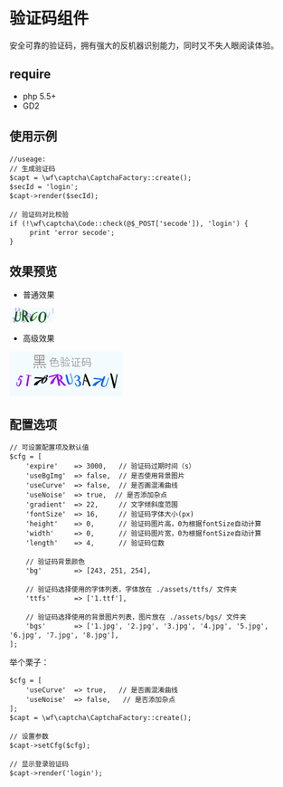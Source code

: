 验证码组件
=============
安全可靠的验证码，拥有强大的反机器识别能力，同时又不失人眼阅读体验。

## require
 - php 5.5+
 - GD2

## 使用示例
```
//useage:
// 生成验证码
$capt = \wf\captcha\CaptchaFactory::create();
$secId = 'login';
$capt->render($secId);

// 验证码对比校验
if (!\wf\captcha\Code::check(@$_POST['secode']), 'login') {
     print 'error secode';
}
```

## 效果预览

- 普通效果 

![效果图](assets/example-1.png)

- 高级效果 

![效果图](assets/example-2.jpg)



## 配置选项

```
// 可设置配置项及默认值
$cfg = [
	'expire'    => 3000,   // 验证码过期时间（s）
	'useBgImg'  => false,  // 是否使用背景图片 
	'useCurve'  => false,  // 是否画混淆曲线
	'useNoise'  => true,  // 是否添加杂点	
	'gradient'  => 22,     // 文字倾斜度范围
	'fontSize'  => 16,     // 验证码字体大小(px)
	'height'    => 0,      // 验证码图片高，0为根据fontSize自动计算
	'width'     => 0,      // 验证码图片宽，0为根据fontSize自动计算
	'length'    => 4,      // 验证码位数

    // 验证码背景颜色
	'bg'        => [243, 251, 254], 

    // 验证码选择使用的字体列表，字体放在 ./assets/ttfs/ 文件夹
	'ttfs'      => ['1.ttf'],  

    // 验证码选择使用的背景图片列表，图片放在 ./assets/bgs/ 文件夹
	'bgs'       => ['1.jpg', '2.jpg', '3.jpg', '4.jpg', '5.jpg', '6.jpg', '7.jpg', '8.jpg'], 
];
```

举个栗子：
```
$cfg = [
	'useCurve'  => true,   // 是否画混淆曲线
	'useNoise'  => false,   // 是否添加杂点	
];
$capt = \wf\captcha\CaptchaFactory::create();

// 设置参数
$capt->setCfg($cfg);

// 显示登录验证码
$capt->render('login');

```